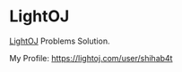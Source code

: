 # LightOJ

[LightOJ](https://lightoj.com) Problems Solution.

My Profile: https://lightoj.com/user/shihab4t
